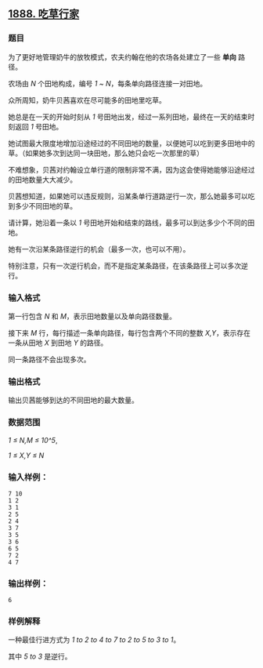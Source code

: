 ## [1888. 吃草行家](https://www.acwing.com/problem/content/1890/)

### 题目

为了更好地管理奶牛的放牧模式，农夫约翰在他的农场各处建立了一些 **单向** 路径。

农场由 *N* 个田地构成，编号 *1 ~ N*，每条单向路径连接一对田地。

众所周知，奶牛贝茜喜欢在尽可能多的田地里吃草。

她总是在一天的开始时刻从 *1* 号田地出发，经过一系列田地，最终在一天的结束时刻返回 *1* 号田地。

她试图最大限度地增加沿途经过的不同田地的数量，以便她可以吃到更多田地中的草。（如果她多次到达同一块田地，那么她只会吃一次那里的草）

不难想象，贝茜对约翰设立单行道的限制非常不满，因为这会使得她能够沿途经过的田地数量大大减少。

贝茜想知道，如果她可以违反规则，沿某条单行道路逆行一次，那么她最多可以吃到多少不同田地的草。

请计算，她沿着一条以 *1* 号田地开始和结束的路线，最多可以到达多少个不同的田地。

她有一次沿某条路径逆行的机会（最多一次，也可以不用）。

特别注意，只有一次逆行机会，而不是指定某条路径，在该条路径上可以多次逆行。

### 输入格式

第一行包含 *N* 和 *M*，表示田地数量以及单向路径数量。

接下来 *M* 行，每行描述一条单向路径，每行包含两个不同的整数 *X,Y*，表示存在一条从田地 *X* 到田地 *Y* 的路径。

同一条路径不会出现多次。

### 输出格式

输出贝茜能够到达的不同田地的最大数量。

### 数据范围

*1 ≤ N,M ≤ 10^5*,

*1 ≤ X,Y ≤ N*

### 输入样例：

```
7 10
1 2
3 1
2 5
2 4
3 7
3 5
3 6
6 5
7 2
4 7
```

### 输出样例：

```
6
```

### 样例解释

一种最佳行进方式为 *1 to 2 to 4 to 7 to 2 to 5 to 3 to 1*。

其中 *5 to 3* 是逆行。
